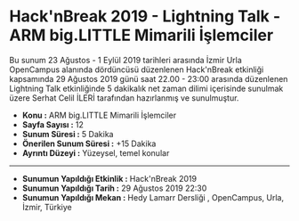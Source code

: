 # Hack'nBreak 2019 - Lightning Talk - ARM big.LITTLE Mimarili İşlemciler

Bu sunum 23 Ağustos - 1 Eylül 2019 tarihleri arasında İzmir Urla OpenCampus
alanında dördüncüsü düzenlenen Hack'nBreak etkinliği kapsamında 29 Ağustos
2019 günü saat 22.00 - 23:00 arasında düzenlenen Lightning Talk etkinliğinde
5 dakikalık net zaman dilimi içerisinde sunulmak üzere Serhat Celil İLERİ
tarafından hazırlanmış ve sunulmuştur.

- **Konu :** ARM big.LITTLE Mimarili İşlemciler
- **Sayfa Sayısı :** 12
- **Sunum Süresi :** 5 Dakika
- **Önerilen Sunum Süresi :** +15 Dakika
- **Ayrıntı Düzeyi :** Yüzeysel, temel konular

---

- **Sunumun Yapıldığı Etkinlik :** Hack'nBreak 2019
- **Sunumun Yapıldığı Tarih :** 29 Ağustos 2019 22:30
- **Sunumun Yapıldığı Mekan :** Hedy Lamarr Dersliği 
, OpenCampus, Urla, İzmir, Türkiye
